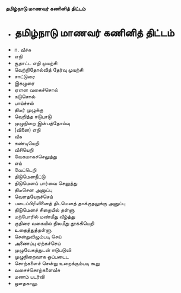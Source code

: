 **தமிழ்நாடு மாணவர் கணினித் திட்டம்**
- # தமிழ்நாடு மாணவர் கணினித் திட்டம்
- n. வீச்சு
- எறி
- சூதாட்ட எறி முயற்சி
- வெற்றிதோல்வித் தேர்வு முயற்சி
- சாட்டுரை
- இகழுரை
- ஏளன வகைச்சொல்
- சுடுசொல்
- பாய்ச்சல்
- திடீர் முழுக்கு
- வெறித்த ஈடுபாடு
- முழுநிறை இன்பத்தோய்வு
- (வினை) எறி
- வீசு
- சுண்டியெறி
- வீசியெறி
- வேகமாகச்செலுத்து
- எய்
- வேட்டெறி
- திடுமெனநீட்டு
- திடுமெனப் பார்வை செலுத்து
- திடீசென அனுப்பு
- வௌதயேறச்செய்
- படைப்பிரிவினைத் திடமெனத் தாக்குதலுக்கு அனுப்பு
- திடுமெனச் சிறையில் தள்ளு
- மற்போரில் மண்மீது வீழ்த்து
- குதிரை வகையில் நிலமீது தூக்கியெறி
- உதைத்துத்தள்ளு
- சென்றுவிழும்படி செய்
- அணைப்பு ஏற்கச்செய்
- முழுவேகத்துடன் ஈடுபடுவி
- முழுநிறைவாக ஒப்படைட
- சொற்களைச் சென்று உறைக்கும்படி கூறு
- வசைச்சொற்களைவீசு
- மணம் படர்வி
- ஔதகாலு.

